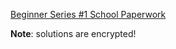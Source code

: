 [Beginner Series #1 School Paperwork](https://www.codewars.com/kata/beginner-series-number-1-school-paperwork/)

**Note**: solutions are encrypted!
